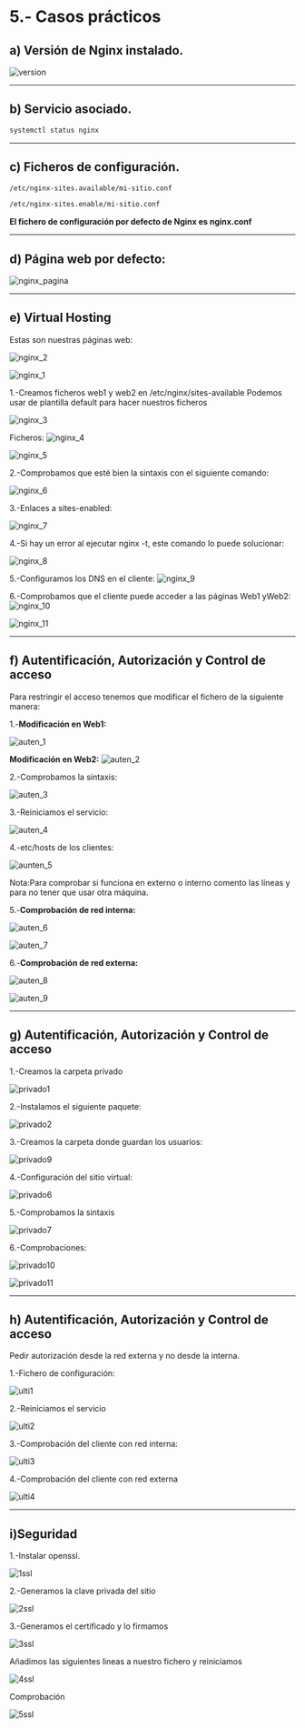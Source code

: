 # 5.- Casos prácticos

## a) Versión de Nginx instalado.
![version](https://i.ibb.co/KGx4SXf/version-nginx.png)

------------------------------------

## b) Servicio asociado.

```bash  
systemctl status nginx
````
----------------------------------------

## c) Ficheros de configuración.

```bash  
/etc/nginx-sites.available/mi-sitio.conf
````

```bash  
/etc/nginx-sites.enable/mi-sitio.conf
````

**El fichero de configuración por defecto de Nginx es nginx.conf**

---------------------------------------------
## d) Página web por defecto:

![nginx_pagina](https://i.ibb.co/Y8tt6Wq/pagina-web.png)

---------------------------------------------------

## e) Virtual Hosting
Estas son nuestras páginas web:

![nginx_2](https://i.ibb.co/jrRLjxF/2.png)


![nginx_1](https://i.ibb.co/wWQCbdP/1.png)

1.-Creamos ficheros web1 y web2 en /etc/nginx/sites-available
Podemos usar de plantilla default para hacer nuestros ficheros

![nginx_3](https://i.ibb.co/16YTvkn/3.png)

Ficheros:
![nginx_4](https://i.ibb.co/jy73vGv/4.png)

![nginx_5](https://i.ibb.co/HpMZc0j/5.png)

2.-Comprobamos que esté bien la sintaxis con el siguiente comando:

![nginx_6](https://i.ibb.co/P6VkVMh/6.png)

3.-Enlaces a sites-enabled:

![nginx_7](https://i.ibb.co/Fmqzhxp/7.png)

4.-Si hay un error al ejecutar nginx -t, este comando lo puede solucionar:

![nginx_8](https://i.ibb.co/FsbTfJ1/8.png)

5.-Configuramos los DNS en el cliente:
![nginx_9](https://i.ibb.co/9ZhdkKV/9.png)

6.-Comprobamos que el cliente puede acceder a las páginas Web1 yWeb2:
![nginx_10](https://i.ibb.co/pxYYmk9/10.png)

![nginx_11](https://i.ibb.co/2MrXVv8/11.png)

------------------------------------------------------

## f) Autentificación, Autorización y Control de acceso
Para restringir el acceso tenemos que modificar el fichero de la siguiente manera:

1.-**Modificación en Web1:**

![auten_1](https://i.ibb.co/qkxy5wd/auten1.png)

**Modificación en Web2:**
![auten_2](https://i.ibb.co/kycjHZy/auten2.png)

2.-Comprobamos la sintaxis:

![auten_3](https://i.ibb.co/sVvs26F/auten3.png)

3.-Reiniciamos el servicio:

![auten_4](https://i.ibb.co/Chcvgsq/auten4.png)

4.-etc/hosts de los clientes:

![aunten_5](https://i.ibb.co/jyBMssS/auten5.png)

Nota:Para comprobar si funciona en externo o interno comento las líneas y para no tener que usar otra máquina.

5.-**Comprobación de red interna:**

![auten_6](https://i.ibb.co/qR5C83k/auten6.png)

![auten_7](https://i.ibb.co/xg16vZ6/auten7.png)


6.-**Comprobación de red externa:**

![auten_8](https://i.ibb.co/zxYy3Ry/auten8.png)

![auten_9](https://i.ibb.co/VSnvGrp/auten9.png)

-----------------------------------------------------------------------------------------------------

## g) Autentificación, Autorización y Control de acceso

1.-Creamos la carpeta privado

![privado1](https://i.ibb.co/qFzJphk/privado1.png)

2.-Instalamos el siguiente paquete:

![privado2](https://i.ibb.co/hK8z5MG/privado2.png)


3.-Creamos la carpeta donde guardan los usuarios:

![privado9](https://i.ibb.co/pf2w7XF/privado9.png)

4.-Configuración del sitio virtual:

![privado6](https://i.ibb.co/0mf0LdR/privado6.png)

5.-Comprobamos la sintaxis

![privado7](https://i.ibb.co/6HF5xRQ/privado7.png)


6.-Comprobaciones:

![privado10](https://i.ibb.co/GCRLGqv/privado10.png)

![privado11](https://i.ibb.co/GPty3hr/privado11.png)

-------------------------------------------------------------------------------------------

## h) Autentificación, Autorización y Control de acceso
Pedir autorización desde la red externa y no desde la interna.

1.-Fichero de configuración:

![ulti1](https://i.ibb.co/xXNMGkF/ultimo1.png)

2.-Reiniciamos el servicio

![ulti2](https://i.ibb.co/qp93w13/ultimo2.png)

3.-Comprobación del cliente con red interna:

![ulti3](https://i.ibb.co/VV85fF6/ultimo-externo-sin-auten.png)

4.-Comprobación del cliente con red externa

![ulti4](https://i.ibb.co/XYRXfrn/ultimo-externo.png)

---------------------------------------------------------------------------------------------

## i)Seguridad

1.-Instalar openssl.

![1ssl](https://i.ibb.co/QJzw2Sg/ssl-1.png)

2.-Generamos la clave privada del sitio

![2ssl](https://i.ibb.co/WtrzDFb/ssl-2.png)

3.-Generamos el certificado y lo firmamos

![3ssl](https://i.ibb.co/xXmLSYk/ssl-3.png)


Añadimos las siguientes lineas a nuestro fichero y reiniciamos

![4ssl](https://i.ibb.co/kHLnnZg/ssl-4.png)


Comprobación

![5ssl](https://i.ibb.co/QjptyBd/ssl-5.png)
